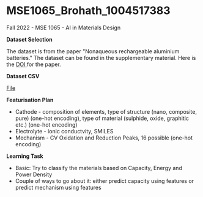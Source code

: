 # MSE1065_Brohath_1004517383
Fall 2022 - MSE 1065 - AI in Materials Design 

<b> Dataset Selection </b>
<p>
The dataset is from the paper "Nonaqueous rechargeable aluminium batteries." The dataset can be found in the supplementary material. Here is the 
<a href = "https://doi.org/10.1016/j.joule.2021.12.003"> DOI <a>
for the paper.
</p>

<b> Dataset CSV </b>
<p>
<a href = "https://github.com/BrohathA/MSE1065_Brohath_1004517383/blob/main/Primary%20Dataset.csv"> File <a>
</p>

<b> Featurisation Plan </b>
* Cathode - composition of elements, type of structure (nano, composite, pure) (one-hot encoding), type of material (sulphide, oxide, graphitic etc.) (one-hot encoding)
* Electrolyte - ionic conductvity, SMILES 
* Mechanism - CV Oxidation and Reduction Peaks, 16 possible (one-hot encoding) 

 <b> Learning Task </b>
 * Basic: Try to classify the materials based on Capacity, Energy and Power Density 
 * Couple of ways to go about it: either predict capacity using features or predict mechanism using features 

 
